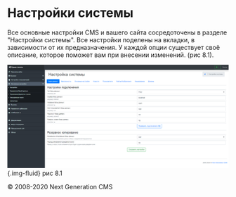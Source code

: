 Настройки системы
=================

Все основные настройки CMS и вашего сайта сосредоточены в разделе "Настройки системы".
 Все настройки поделены на вкладки, в зависимости от их предназначения.
У каждой опции существует своё описание, которое поможет вам при внесении изменений. (рис 8.1).

![](images/screenshots/config_1.png){.img-fluid}
рис 8.1

© 2008-2020 Next Generation CMS
